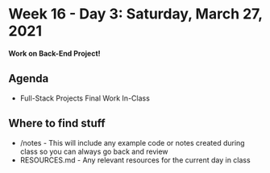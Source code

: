 # Week 16 - Day 3: Saturday, March 27, 2021

**Work on Back-End Project!**

## Agenda

- Full-Stack Projects Final Work In-Class


## Where to find stuff
- /notes - This will include any example code or notes created during class so you can always go back and review
- RESOURCES.md - Any relevant resources for the current day in class

